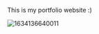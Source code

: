 This is my portfolio website :)

![1634136640011](https://user-images.githubusercontent.com/91950357/137158328-7452911b-4805-41af-83d1-2e00b412290a.jpg)

